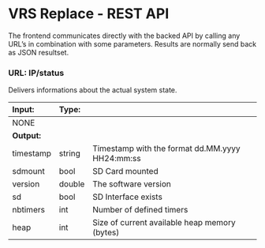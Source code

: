 # VRS Replace - REST API

The frontend communicates directly with the backed API by calling any URL’s in combination with some parameters. Results are normally send back as JSON resultset.

### URL: IP/status
Delivers informations about the actual system state.

| Input: | Type: |  |
| :--- | :--- | :--- |
| NONE |  |  |
| **Output:** |  |  |
| timestamp | string | Timestamp with the format dd.MM.yyyy HH24:mm:ss |
| sdmount | bool | SD Card mounted |
| version | double | The software version |
| sd | bool  | SD Interface exists |
| nbtimers | int | Number of defined timers |
| heap | int | Size of current available heap memory (bytes) |


